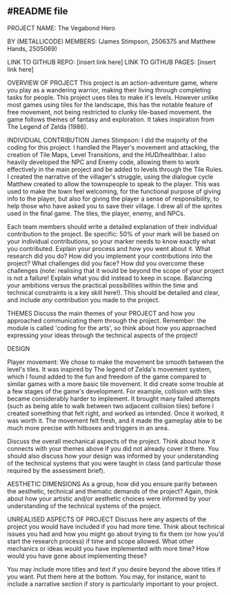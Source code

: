 #README file
---------------------------------------------------------------------------------------------------------

PROJECT NAME: The Vegabond Hero

BY (METALLICODE)
MEMBERS: (James Stimpson, 2506375 and Matthew Hands, 2505069) 

LINK TO GITHUB REPO: [insert link here]
LINK TO GITHUB PAGES: [insert link here]

OVERVIEW OF PROJECT
This project is an action-adventure game, where you play as a wandering warrior, making their living through completing tasks for people.
This project uses tiles to make it's levels. However unlike most games using tiles for the landscape, this has the notable feature of free movement, not being restricted to clunky tile-based movement.
the game follows themes of fantasy and exploration. It takes inspiration from The Legend of Zelda (1986).

INDIVIDUAL CONTRIBUTION
James Stimpson:
I did the majority of the coding for this project. I handled the Player's movement and attacking, the creation of Tile Maps, Level Transitions, and the HUD/healthbar. 
I also heavily developed the NPC and Enemy code, allowing them to work effectively in the main project and be added to levels through the Tile Rules.
I created the narrative of the villager's struggle, using the dialogue cycle Matthew created to allow the townspeople to speak to the player. 
This was used to make the town feel welcoming, for the functional purpose of giving info to the player, but also for giving the player a sense of responsibility, to help those who have asked you to save their village.
I drew all of the sprites used in the final game. The tiles, the player, enemy, and NPCs. 



Each team members should write a detailed explanation of their individual contribution to the project.
Be specific: 50% of your mark will be based on your individual contributions, so your marker needs to
know exactly what you contributed. Explain your process and how you went about it. What research did
you do? How did you implement your contributions into the project? What challenges did you face? How did
you overcome these challenges (note: realising that it would be beyond the scope of your project is
not a failure! Explain what you did instead to keep in scope. Balancing your ambitions versus the
practical possibilities within the time and technical constraints is a key skill here!). This should be
detailed and clear, and include *any* contribution you made to the project.

THEMES
Discuss the main themes of your PROJECT and how you approached communicating them through the project. 
Remember: the module is called 'coding for the arts', so think about how you approached expressing 
your ideas through the technical aspects of the project!

DESIGN

Player movement: We chose to make the movement be smooth between the level's tiles. 
It was inspired by The legend of Zelda's movement system, which I found added to the fun and freedom of the game compared to similar games with a more basic tile movement.
It did create some trouble at a few stages of the game's development. For example, collision with tiles became considerably harder to implement. 
It brought many failed attempts (such as being able to walk between two adjacent collision tiles) before I created something that felt right, and worked as intended.
Once it worked, it was worth it. The movement felt fresh, and it made the gameplay able to be much more precise with hitboxes and triggers in an area.


Discuss the overall mechanical aspects of the project. Think about how it connects with your themes
above if you did not already cover it there. You should also discuss how your design was informed by your
understanding of the technical systems that you were taught in class (and particular those required by
the assessment brief).

AESTHETIC DIMENSIONS
As a group, how did you ensure parity between the aesthetic, technical and thematic demands of the
project? Again, think about how your artistic and/or aesthetic choices were informed by your understanding
of the technical systems of the project.

UNREALISED ASPECTS OF PROJECT
Discuss here any aspects of the project you would have included if you had more time. Think about technical
issues you had and how you might go about trying to fix them (or how you'd start the research process) if
time and scope allowed. What other mechanics or ideas would you have implemented with more time? How would you
have gone about implementing these?

You may include more titles and text if you desire beyond the above titles if you want. Put them here at the bottom.
You may, for instance, want to include a narrative section if story is particularly important to your project.

